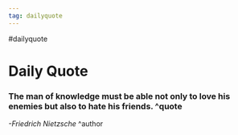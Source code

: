```yaml
---
tag: dailyquote
---
```


#dailyquote

# Daily Quote

### The man of knowledge must be able not only to love his enemies but also to hate his friends. ^quote
*-Friedrich Nietzsche* ^author
